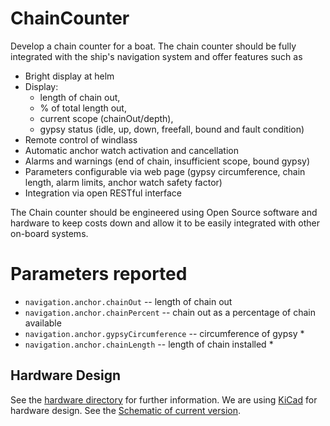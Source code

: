 # ChainCounter
Develop a chain counter for a boat. The chain counter should be fully integrated with the ship's navigation system and offer features such as

* Bright display at helm
* Display:
  * length of chain out,
  * % of total length out,
  * current scope (chainOut/depth),
  * gypsy status (idle, up, down, freefall, bound and fault condition)
* Remote control of windlass
* Automatic anchor watch activation and cancellation
* Alarms and warnings (end of chain, insufficient scope, bound gypsy)
* Parameters configurable via web page (gypsy circumference, chain length, alarm limits, anchor watch safety factor)
* Integration via open RESTful interface

The Chain counter should be engineered using Open Source software and hardware to keep costs down and allow it to be easily integrated with other on-board systems.

# Parameters reported

* ``navigation.anchor.chainOut`` -- length of chain out
* ``navigation.anchor.chainPercent`` -- chain out as a percentage of chain available
* ``navigation.anchor.gypsyCircumference`` -- circumference of gypsy *
* ``navigation.anchor.chainLength`` -- length of chain installed *


## Hardware Design
See the [hardware directory](./hardware) for further information. 
We are using [KiCad]([Ihttps://www.kicad.org/) for hardware design. See the [Schematic of current version](./hardware/KiCad/schematic_current_version.pdf).
